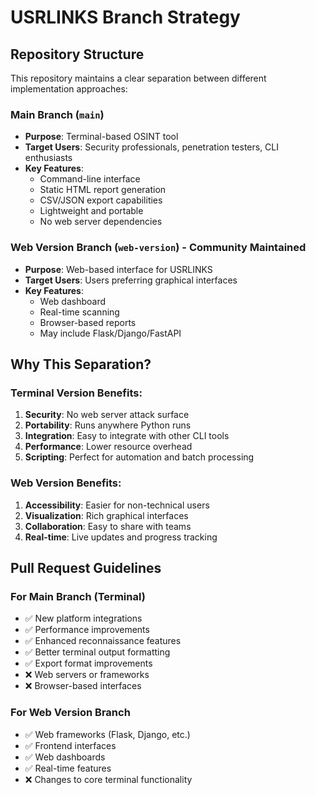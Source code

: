# USRLINKS Branch Strategy

## Repository Structure

This repository maintains a clear separation between different implementation approaches:

### Main Branch (`main`)
- **Purpose**: Terminal-based OSINT tool
- **Target Users**: Security professionals, penetration testers, CLI enthusiasts
- **Key Features**:
  - Command-line interface
  - Static HTML report generation
  - CSV/JSON export capabilities
  - Lightweight and portable
  - No web server dependencies

### Web Version Branch (`web-version`) - Community Maintained
- **Purpose**: Web-based interface for USRLINKS
- **Target Users**: Users preferring graphical interfaces
- **Key Features**:
  - Web dashboard
  - Real-time scanning
  - Browser-based reports
  - May include Flask/Django/FastAPI

## Why This Separation?

### Terminal Version Benefits:
1. **Security**: No web server attack surface
2. **Portability**: Runs anywhere Python runs
3. **Integration**: Easy to integrate with other CLI tools
4. **Performance**: Lower resource overhead
5. **Scripting**: Perfect for automation and batch processing

### Web Version Benefits:
1. **Accessibility**: Easier for non-technical users
2. **Visualization**: Rich graphical interfaces
3. **Collaboration**: Easy to share with teams
4. **Real-time**: Live updates and progress tracking

## Pull Request Guidelines

### For Main Branch (Terminal)
- ✅ New platform integrations
- ✅ Performance improvements
- ✅ Enhanced reconnaissance features
- ✅ Better terminal output formatting
- ✅ Export format improvements
- ❌ Web servers or frameworks
- ❌ Browser-based interfaces

### For Web Version Branch
- ✅ Web frameworks (Flask, Django, etc.)
- ✅ Frontend interfaces
- ✅ Web dashboards
- ✅ Real-time features
- ❌ Changes to core terminal functionality
